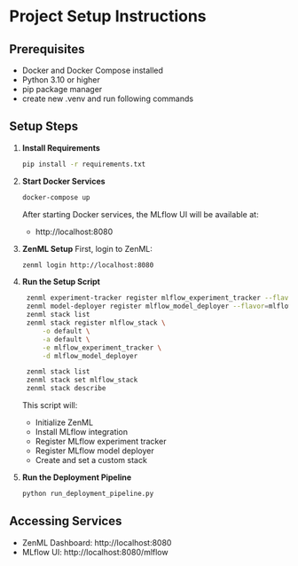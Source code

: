 # Project Setup Instructions

## Prerequisites
- Docker and Docker Compose installed
- Python 3.10 or higher
- pip package manager
- create new .venv and run following commands


## Setup Steps

1. **Install Requirements**
   ```bash
   pip install -r requirements.txt
   ```

2. **Start Docker Services**
   ```bash
   docker-compose up 
   ```
   After starting Docker services, the MLflow UI will be available at:
   - http://localhost:8080


3. **ZenML Setup**
   First, login to ZenML:
   ```bash
   zenml login http://localhost:8080
   ```

4. **Run the Setup Script**
   ```bash
    zenml experiment-tracker register mlflow_experiment_tracker --flavor=mlflow
    zenml model-deployer register mlflow_model_deployer --flavor=mlflow
    zenml stack list 
    zenml stack register mlflow_stack \
        -o default \
        -a default \
        -e mlflow_experiment_tracker \
        -d mlflow_model_deployer 

    zenml stack list 
    zenml stack set mlflow_stack
    zenml stack describe  
    ```
   This script will:
   - Initialize ZenML
   - Install MLflow integration
   - Register MLflow experiment tracker
   - Register MLflow model deployer
   - Create and set a custom stack

5. **Run the Deployment Pipeline**
   ```bash
   python run_deployment_pipeline.py
   ```

## Accessing Services
- ZenML Dashboard: http://localhost:8080
- MLflow UI: http://localhost:8080/mlflow
